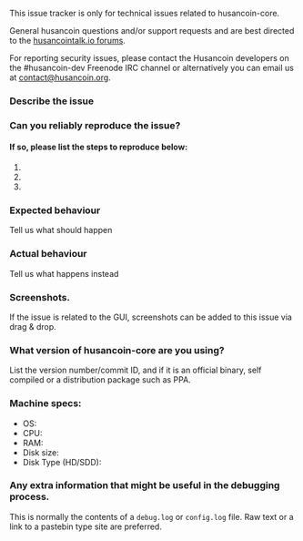 <!--- Remove sections that do not apply -->

This issue tracker is only for technical issues related to husancoin-core.

General husancoin questions and/or support requests and are best directed to the [husancointalk.io forums](https://husancointalk.io/).

For reporting security issues, please contact the Husancoin developers on the #husancoin-dev Freenode IRC channel or alternatively you can email us at contact@husancoin.org.

### Describe the issue

### Can you reliably reproduce the issue?
#### If so, please list the steps to reproduce below:
1.
2.
3.

### Expected behaviour
Tell us what should happen

### Actual behaviour
Tell us what happens instead

### Screenshots.
If the issue is related to the GUI, screenshots can be added to this issue via drag & drop.

### What version of husancoin-core are you using?
List the version number/commit ID, and if it is an official binary, self compiled or a distribution package such as PPA.

### Machine specs:
- OS:
- CPU:
- RAM:
- Disk size:
- Disk Type (HD/SDD):

### Any extra information that might be useful in the debugging process.
This is normally the contents of a `debug.log` or `config.log` file. Raw text or a link to a pastebin type site are preferred.
